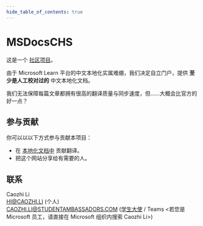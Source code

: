 ```yaml
---
hide_table_of_contents: true
---
```


# MSDocsCHS

这是一个 [社区项目](https://github.com/MSDocsCHS)。

由于 Microsoft Learn 平台的中文本地化实属难绷，我们决定自立门户，提供 **至少是人工校对过的** 中文本地化文档。

我们无法保障每篇文章都拥有很高的翻译质量与同步速度，但……大概会比官方的好一点？

## 参与贡献

你可以以以下方式参与贡献本项目：

- 在 [本地化文档中](https://github.com/orgs/MSDocsCHS/repositories?q=pr.zh-CN) 贡献翻译。
- 把这个网站分享给有需要的人。

## 联系

Caozhi Li  
HI@CAOZHI.LI (个人)  
CAOZHI.LI@STUDENTAMBASSADORS.COM ([学生大使](https://mvp.microsoft.com/en-US/studentambassadors/profile/1d57cd2f-1aa6-470d-96c7-3609269bb3c2) / Teams \<若您是 Microsoft 员工，请直接在 Microsoft 组织内搜索 Caozhi Li>)

